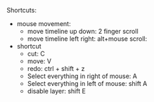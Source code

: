 Shortcuts:
- mouse movement:
	- move timeline up down: 2 finger scroll
	- move timeline left right: alt+mouse scroll: 
- shortcut
	- cut: C
	- move: V
	- redo: ctrl + shift + z
	- Select everything in right of mouse: A
	- Select everything in left of mouse: shift A
	- disable layer: shift E